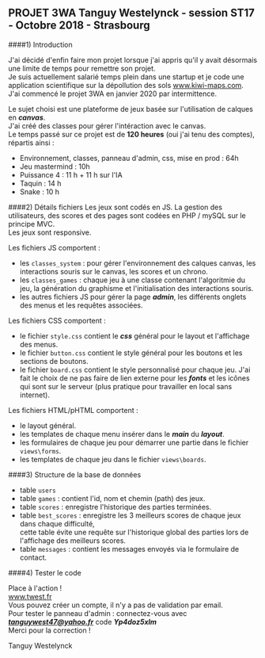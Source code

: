 PROJET 3WA Tanguy Westelynck - session ST17 - Octobre 2018 - Strasbourg 
---

####1) Introduction

J'ai décidé d'enfin faire mon projet lorsque j'ai appris qu'il y avait désormais une limite de temps pour remettre son projet.  
Je suis actuellement salarié temps plein dans une startup et je code une application scientifique sur la dépollution des sols www.kiwi-maps.com.  
J'ai commencé le projet 3WA en janvier 2020 par intermittence.  

Le sujet choisi est une plateforme de jeux basée sur l'utilisation de calques en ***canvas***.  
J'ai créé des classes pour gérer l'intéraction avec le canvas.  
Le temps passé sur ce projet est de __120 heures__ (oui j'ai tenu des comptes), répartis ainsi :
- Environnement, classes, panneau d'admin, css, mise en prod : 64h
- Jeu mastermind : 10h
- Puissance 4 : 11 h + 11 h sur l'IA
- Taquin : 14 h
- Snake : 10 h

####2) Détails fichiers
Les jeux sont codés en JS. La gestion des utilisateurs, des scores et des pages sont codées en PHP / mySQL sur le principe MVC.  
Les jeux sont responsive.

Les fichiers JS comportent :
- les ```classes_system``` : pour gérer l'environnement des calques canvas, les interactions souris sur le canvas, les scores et un chrono.
- les ```classes_games``` : chaque jeu à une classe contenant l'algoritmie du jeu, la génération du graphisme et l'initialisation des interactions souris.
- les autres fichiers JS pour gérer la page ***admin***, les différents onglets des menus et les requêtes associées.

Les fichiers CSS comportent :
- le fichier ```style.css``` contient le ***css*** général pour le layout et l'affichage des menus.
- le fichier ```button.css``` contient le style général pour les boutons et les sections de boutons. 
- le fichier ```board.css``` contient le style personnalisé pour chaque jeu.
J'ai fait le choix de ne pas faire de lien externe pour les ***fonts*** et les icônes qui sont sur le serveur (plus pratique pour travailler en local sans internet).

Les fichiers HTML/pHTML comportent :
- le layout général.
- les templates de chaque menu insérer dans le ***main*** du ***layout***.
- les formulaires de chaque jeu pour démarrer une partie dans le fichier ```views\forms```.
- les templates de chaque jeu dans le fichier ```views\boards```.

####3) Structure de la base de données
- table ```users```
- table ```games``` : contient l'id, nom et chemin (path) des jeux.
- table ```scores``` : enregistre l'historique des parties terminées.
- table ```best_scores``` : enregistre les 3 meilleurs scores de chaque jeux dans chaque difficulté,  
  cette table évite une requête sur l'historique global des parties lors de l'affichage des meilleurs scores.
- table ```messages``` : contient les messages envoyés via le formulaire de contact. 

####4) Tester le code

Place à l'action !  
www.twest.fr  
Vous pouvez créer un compte, il n'y a pas de validation par email.  
Pour tester le panneau d'admin : connectez-vous avec ***tanguywest47@yahoo.fr*** code ***Yp4doz5xlm***  
Merci pour la correction ! 

Tanguy Westelynck 




